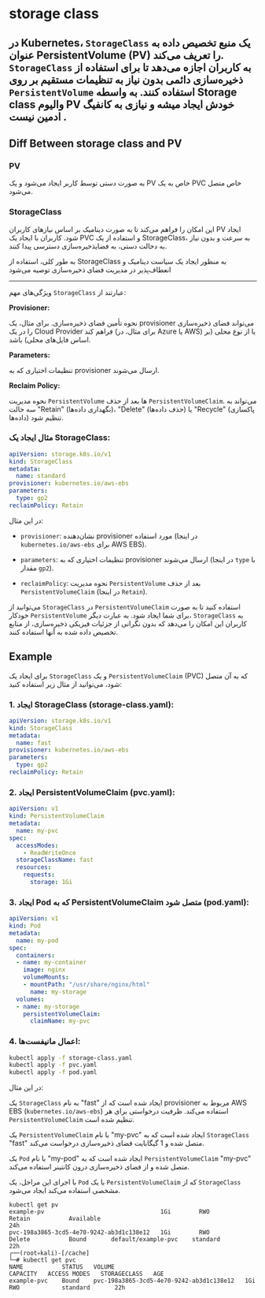 # storage class

در Kubernetes، `StorageClass` یک منبع تخصیص داده به عنوان PersistentVolume (PV) را تعریف می‌کند. `StorageClass` به کاربران اجازه می‌دهد تا برای استفاده از ذخیره‌سازی دائمی بدون نیاز به تنظیمات مستقیم بر روی `PersistentVolume` استفاده کنند.
به واسطه Storage class والیوم PV خودش ایجاد میشه و نیازی به کانفیگ ادمین نیست .
---

## Diff Between storage class and PV

### PV 
به صورت دستی توسط کاربر ایجاد می‌شود و یک PV خاص به یک PVC خاص متصل می‌شود.

### StorageClass
    
این امکان را فراهم می‌کند تا به صورت دینامیک بر اساس نیازهای کاربران PV ایجاد شود. کاربران با ایجاد یک PVC و استفاده از یک StorageClass، به سرعت و بدون نیاز به دخالت دستی، به فضایذخیره‌سازی دسترسی پیدا کنند.

به طور کلی، استفاده از StorageClass به منظور ایجاد یک سیاست دینامیک و انعطاف‌پذیر در مدیریت فضای ذخیره‌سازی توصیه می‌شود

---

ویژگی‌های مهم `StorageClass` عبارتند از:

**Provisioner:**

نحوه تأمین فضای ذخیره‌سازی. برای مثال، یک provisioner می‌تواند فضای ذخیره‌سازی را در یک Cloud Provider فراهم کند (برای مثال، در Azure یا AWS) یا از نوع محلی (بر اساس فایل‌های محلی) باشد.

   **Parameters:**
  
تنظیمات اختیاری که به provisioner ارسال می‌شوند.

**Reclaim Policy:**
  
نحوه مدیریت `PersistentVolume` ها بعد از حذف `PersistentVolumeClaim`. می‌تواند به سه حالت "Retain" (نگهداری داده‌ها)، "Delete" (حذف داده‌ها) یا "Recycle" (پاکسازی داده‌ها) تنظیم شود.
    

### مثال ایجاد یک StorageClass:

```yaml
apiVersion: storage.k8s.io/v1
kind: StorageClass
metadata:
  name: standard
provisioner: kubernetes.io/aws-ebs
parameters:
  type: gp2
reclaimPolicy: Retain
```

در این مثال:

- `provisioner`: نشان‌دهنده provisioner مورد استفاده (در اینجا `kubernetes.io/aws-ebs` برای AWS EBS).
  
- `parameters`: تنظیمات اختیاری که به provisioner ارسال می‌شوند (در اینجا `type` با مقدار `gp2`).

- `reclaimPolicy`: نحوه مدیریت `PersistentVolume` بعد از حذف `PersistentVolumeClaim` (در اینجا `Retain`).

می‌توانید از `StorageClass` در `PersistentVolumeClaim` استفاده کنید تا به صورت خودکار `PersistentVolume` برای شما ایجاد شود. به عبارت دیگر، `StorageClass` به کاربران این امکان را می‌دهد که بدون نگرانی از جزئیات فیزیکی ذخیره‌سازی، از منابع تخصیص داده شده به آنها استفاده کنند.


## Example

برای ایجاد یک `StorageClass` و یک `PersistentVolumeClaim` (PVC) که به آن متصل شود، می‌توانید از مثال زیر استفاده کنید:

### 1. ایجاد StorageClass (storage-class.yaml):

```yaml
apiVersion: storage.k8s.io/v1
kind: StorageClass
metadata:
  name: fast
provisioner: kubernetes.io/aws-ebs
parameters:
  type: gp2
reclaimPolicy: Retain
```

### 2. ایجاد PersistentVolumeClaim (pvc.yaml):

```yaml
apiVersion: v1
kind: PersistentVolumeClaim
metadata:
  name: my-pvc
spec:
  accessModes:
    - ReadWriteOnce
  storageClassName: fast
  resources:
    requests:
      storage: 1Gi
```

### 3. ایجاد Pod که به PersistentVolumeClaim متصل شود (pod.yaml):

```yaml
apiVersion: v1
kind: Pod
metadata:
  name: my-pod
spec:
  containers:
  - name: my-container
    image: nginx
    volumeMounts:
    - mountPath: "/usr/share/nginx/html"
      name: my-storage
  volumes:
  - name: my-storage
    persistentVolumeClaim:
      claimName: my-pvc
```

### 4. اعمال مانیفست‌ها:

```bash
kubectl apply -f storage-class.yaml
kubectl apply -f pvc.yaml
kubectl apply -f pod.yaml
```

در این مثال:

یک `StorageClass` به نام "fast" ایجاد شده است که از provisioner مربوط به AWS EBS (`kubernetes.io/aws-ebs`) استفاده می‌کند. ظرفیت درخواستی برای هر `PersistentVolumeClaim` تنظیم شده است.

یک `PersistentVolumeClaim` با نام "my-pvc" ایجاد شده است که به `StorageClass` "fast" متصل شده و 1 گیگابایت فضای ذخیره‌سازی درخواست می‌کند.

یک `Pod` با نام "my-pod" ایجاد شده است که به `PersistentVolumeClaim` "my-pvc" متصل شده و از فضای ذخیره‌سازی درون کانتینر استفاده می‌کند.

با اجرای این مراحل، یک `Pod` با یک `PersistentVolumeClaim` که از `StorageClass` مشخصی استفاده می‌کند ایجاد می‌شود.

```
kubectl get pv
example-pv                                 1Gi        RWO            Retain           Available                                                  24h
pvc-198a3865-3cd5-4e70-9242-ab3d1c138e12   1Gi        RWO            Delete           Bound       default/example-pvc    standard                22h
┌──(root💀kali)-[/cache]
└─# kubectl get pvc
NAME           STATUS   VOLUME                                     CAPACITY   ACCESS MODES   STORAGECLASS   AGE
example-pvc    Bound    pvc-198a3865-3cd5-4e70-9242-ab3d1c138e12   1Gi        RWO            standard       22h
```


